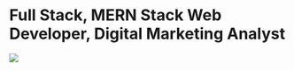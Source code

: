 # Full Stack, MERN Stack Web Developer, Digital Marketing Analyst
<img src="https://encrypted-tbn0.gstatic.com/images?q=tbn:ANd9GcSJNusd1czEWZ8mYqyfNEfy4zKmAd0ISVR_KxdkRQx7aOHwXxKCl9ZXZIk9vJbmBwCK92c&usqp=CAU](https://scontent.fccu1-2.fna.fbcdn.net/v/t39.30808-6/403603833_1750389468812361_304230803713862853_n.jpg">



